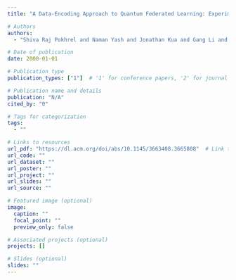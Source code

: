 ```yaml
---
title: "A Data-Encoding Approach to Quantum Federated Learning: Experimenting with Cloud Challenges"

# Authors
authors:
  - "Shiva Raj Pokhrel and Naman Yash and Jonathan Kua and Gang Li and Lei Pan"

# Date of publication
date: 2000-01-01

# Publication type
publication_types: ["1"]  # '1' for conference papers, '2' for journal articles, '3' for preprints

# Publication name and details
publication: "N/A"
cited_by: "0"

# Tags for categorization
tags:
  - ""

# Links to resources
url_pdf: "https://dl.acm.org/doi/abs/10.1145/3663408.3665808"  # Link to the resource
url_code: ""
url_dataset: ""
url_poster: ""
url_project: ""
url_slides: ""
url_source: ""

# Featured image (optional)
image:
  caption: ""
  focal_point: ""
  preview_only: false

# Associated projects (optional)
projects: []

# Slides (optional)
slides: ""
---
```

